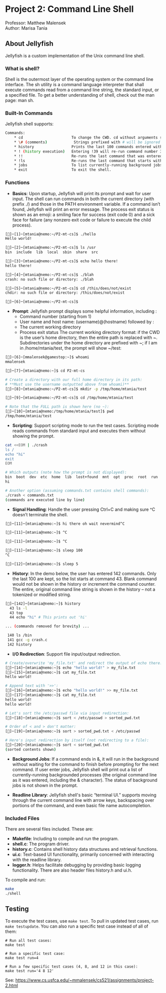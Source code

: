 # Project 2: Command Line Shell

Professor: Matthew Malensek\
Author: Marisa Tania  

## About Jellyfish
Jellyfish is a custom implementation of the Unix command line shell. 

### What is shell?
Shell is the outermost layer of the operating system or the command line interface. The sh utility is a command language  interpreter  that  shall  execute
commands  read  from  a  command  line string, the standard input, or a specified file. To get a better understanding of shell, check out the man page: man sh. 

### Built-In Commands
Jellyfish shell supports:
```bash
Commands:
    * cd                      To change the CWD. cd without arguments should return to the user’s home directory.
    * \# (comments)            Strings prefixed with # will be ignored by the shell.
    * history                 Prints the last 100 commands entered with their command numbers.
    * ! (history execution)   Entering !39 will re-run command number 39.
    * !!                      Re-runs the last command that was entered. 
    * !ls                     Re-runs the last command that starts with ‘ls.’
    * jobs                    To list currently-running background jobs.
    * exit                    To exit the shell.
```

### Functions
- <b>Basics</b>: Upon startup, Jellyfish will print its prompt and wait for user input. The shell can run commands in both the current directory (with prefix ./) and those in the PATH environment variable. If a command isn’t found, Jellyfish will print an error message. The process exit status is shown as an emoji: a smiling face for success (exit code 0) and a sick face for failure (any nonzero exit code or failure to execute the child process).
```bash
[🙂]─[1]─[mtania@nemo:~/P2-mt-cs]$ ./hello
Hello world!

[🙂]─[2]─[mtania@nemo:~/P2-mt-cs]$ ls /usr
bin  include  lib  local  sbin  share  src

[🙂]─[3]─[mtania@nemo:~/P2-mt-cs]$ echo hello there!
hello there!

[🙂]─[4]─[mtania@nemo:~/P2-mt-cs]$ ./blah
crash: no such file or directory: ./blah

[🤮]─[5]─[mtania@nemo:~/P2-mt-cs]$ cd /this/does/not/exist
chdir: no such file or directory: /this/does/not/exist

[🤮]─[6]─[mtania@nemo:~/P2-mt-cs]$
```
- <b>Prompt</b>: Jellyfish prompt displays some helpful information, including :
   - Command number (starting from 1)
   - User name and host name: (username)@(hostname) followed by :
   - The current working directory
   - Process exit status
The current working directory format: if the CWD is the user’s home directory, then the entire path is replaced with ~. Subdirectories under the home directory are prefixed with ~; if I am in /home/mtania/test, the prompt will show ~/test:
```bash
[🙂]─[6]─[mmalensek@gamestop:~]$ whoami
mmalensek

[🙂]─[7]─[mtania@nemo:~]$ cd P2-mt-cs

# Create a directory with our full home directory in its path:
# **Must use the username outputted above from whoami)**
[🙂]─[8]─[mtania@nemo:~/P2-mt-cs]$ mkdir -p /tmp/home/mtania/test

[🙂]─[9]─[mtania@nemo:~/P2-mt-cs]$ cd /tmp/home/mtania/test

# Note that the FULL path is shown here (no ~):
[🙂]─[10]─[mtania@nemo:/tmp/home/mtania/test]$ pwd
/tmp/home/mtania/test
```
- <b>Scripting</b>: Support scripting mode to run the test cases. Scripting mode reads commands from standard input and executes them without showing the prompt.
```bash
cat <<EOM | ./crash
ls /
echo "hi"
exit
EOM

# Which outputs (note how the prompt is not displayed):
bin  boot  dev  etc  home  lib  lost+found  mnt  opt  proc  root  run  sbin  srv  sys  tmp  usr  var
hi

# Another option (assuming commands.txt contains shell commands):
./crash < commands.txt
(commands are executed line by line)
```
- <b>Signal Handling</b>: Handle the user pressing Ctrl+C and making sure ^C doesn’t terminate the shell. 
```bash
[🙂]─[11]─[mtania@nemo:~]$ hi there oh wait nevermind^C

[🙂]─[11]─[mtania@nemo:~]$ ^C

[🙂]─[11]─[mtania@nemo:~]$ ^C

[🙂]─[11]─[mtania@nemo:~]$ sleep 100
^C

[🤮]─[12]─[mtania@nemo:~]$ sleep 5
```
- <b>History</b>: In the demo below, the user has entered 142 commands. Only the last 100 are kept, so the list starts at command 43. Blank command would not be shown in the history or increment the command counter. The entire, original command line string is shown in the history – not a tokenized or modified string.
```bash
[🙂]─[142]─[mtania@nemo:~]$ history
  43 ls -l
  43 top
  44 echo "hi" # This prints out 'hi'

... (commands removed for brevity) ...

 140 ls /bin
 141 gcc -g crash.c
 142 history

```
- <b>I/O Redirection</b>: Support file input/output redirection.
```bash
# Create/overwrite 'my_file.txt' and redirect the output of echo there:
[🙂]─[14]─[mtania@nemo:~]$ echo "hello world!" > my_file.txt
[🙂]─[15]─[mtania@nemo:~]$ cat my_file.txt
hello world!

# Append text with '>>':
[🙂]─[16]─[mtania@nemo:~]$ echo "hello world!" >> my_file.txt
[🙂]─[17]─[mtania@nemo:~]$ cat my_file.txt
hello world!
hello world!

# Let's sort the /etc/passwd file via input redirection:
[🙂]─[18]─[mtania@nemo:~]$ sort < /etc/passwd > sorted_pwd.txt

# Order of < and > don't matter:
[🙂]─[19]─[mtania@nemo:~]$ sort > sorted_pwd.txt < /etc/passwd

# Here's input redirection by itself (not redirecting to a file):
[🙂]─[20]─[mtania@nemo:~]$ sort < sorted_pwd.txt
(sorted contents shown)
```
- <b>Background Jobs</b>: If a command ends in &, it will run in the background without waiting for the command to finish before prompting for the next command. If user enter jobs, Jellyfish shell will print out a list of currently-running backgrounded processes (the original command line as it was entered, including the & character). The status of background jobs is not shown in the prompt.

- <b>Readline Library</b>: Jellyfish shell's basic “terminal UI.” supports moving through the current command line with arrow keys, backspacing over portions of the command, and even basic file name autocompletion.

### Included Files
There are several files included. These are:
   - <b>Makefile</b>: Including to compile and run the program.
   - <b>shell.c</b>: The program driver.
   - <b>history.c</b>: Contains shell history data structures and retrieval functions.
   - <b>ui.c</b>: Text-based UI functionality, primarily concerned with interacting with the readline library.
   - <b>logger.h</b>: Helps facilitate debugging by providing basic logging functionality. 
There are also header files history.h and ui.h.


To compile and run:

```bash
make
./shell
```

## Testing

To execute the test cases, use `make test`. To pull in updated test cases, run `make testupdate`. You can also run a specific test case instead of all of them:

```
# Run all test cases:
make test

# Run a specific test case:
make test run=4

# Run a few specific test cases (4, 8, and 12 in this case):
make test run='4 8 12'
```

See: https://www.cs.usfca.edu/~mmalensek/cs521/assignments/project-2.html


